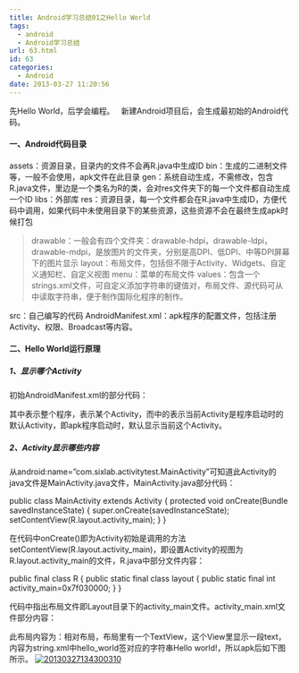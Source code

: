 ```yaml
---
title: Android学习总结01之Hello World
tags:
  - android
  - Android学习总结
url: 63.html
id: 63
categories:
  - Android
date: 2013-03-27 11:20:56
---
```


先Hello World，后学会编程。   新建Android项目后，会生成最初始的Android代码。

#### 一、Android代码目录

assets：资源目录，目录内的文件不会再R.java中生成ID bin：生成的二进制文件等，一般不会使用，apk文件在此目录 gen：系统自动生成，不需修改，包含R.java文件，里边是一个类名为R的类，会对res文件夹下的每一个文件都自动生成一个ID libs：外部库 res：资源目录，每一个文件都会在R.java中生成ID，方便代码中调用，如果代码中未使用目录下的某些资源，这些资源不会在最终生成apk时候打包

> drawable：一般会有四个文件夹：drawable-hdpi，drawable-ldpi，drawable-mdpi，是放图片的文件夹，分别是高DPI、低DPI、中等DPI屏幕下的图片显示 layout：布局文件，包括但不限于Activity、Widgets、自定义通知栏、自定义视图 menu：菜单的布局文件 values：包含一个strings.xml文件，可自定义添加字符串的键值对，布局文件、源代码可从中读取字符串，便于制作国际化程序的制作。

src：自己编写的代码 AndroidManifest.xml：apk程序的配置文件，包括注册Activity、权限、Broadcast等内容。

#### 二、Hello World运行原理

##### 1、显示哪个Activity

初始AndroidManifest.xml的部分代码：

<application> <activity> <intent-filter> <action android:name="android.intent.action.MAIN" /> <category android:name="android.intent.category.LAUNCHER" /> </intent-filter> </activity> </application>

其中<application>表示整个程序，<activity>表示某个Activity，而<intent-filter>中的<action android:name=”android.intent.action.MAIN” />表示当前Activity是程序启动时的默认Activity，即apk程序启动时，默认显示当前这个Activity。

##### 2、Activity显示哪些内容

从android:name=”com.sixlab.activitytest.MainActivity”可知道此Activity的java文件是MainActivity.java文件，MainActivity.java部分代码：

public class MainActivity extends Activity { protected void onCreate(Bundle savedInstanceState) { super.onCreate(savedInstanceState);
        setContentView(R.layout.activity_main);
    }
}

在代码中onCreate()即为Activity初始是调用的方法setContentView(R.layout.activity\_main)，即设置Activity的视图为R.layout.activity\_main的文件，R.java中部分文件内容：

public final class R { public static final class layout { public static final int activity_main=0x7f030000;
    }
}

代码中指出布局文件即Layout目录下的activity\_main文件。activity\_main.xml文件部分内容：

<RelativeLayout> <TextView android:text="@string/hello_world" /> </RelativeLayout>

此布局内容为：相对布局，布局里有一个TextView，这个View里显示一段text，内容为string.xml中hello_world签对应的字符串Hello world!，所以apk后如下图所示。 [![20130327134300310](http://images.cnitblog.com/blog/469028/201303/27134326-d5a110dcebbc406d955f707489c661bb.png "20130327134300310")](http://images.cnitblog.com/blog/469028/201303/27134324-29eb341c6ad0411dbf7c1712bc1e3685.png)